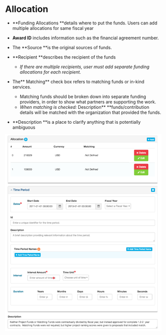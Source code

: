 # Allocation

* **Funding Allocations **details where to put the funds. Users can add multiple allocations for same fiscal year

* **Award ID** includes information such as the financial agreement number.

* The **Source **is the original sources of funds.

* **Recipient **describes the recipient of the funds

  * _If there are multiple recipients, user must add separate funding allocations for each recipient._

* The** Matching** check box refers to matching funds or in-kind services.

  * Matching funds should be broken down into separate funding providers, in order to show what partners are supporting the work.
  * _When matching is checked:_ Description** **funds/contribution details will be matched with the organization that provided the funds.

* **Description **is a place to clarify anything that is potentially ambiguous 

![](/assets/EditAllocationScreenshot.png)

